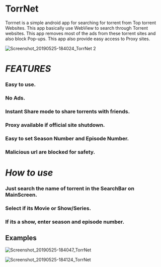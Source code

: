 # TorrNet
Torrnet is a simple android app for searching for torrent from Top torrent Websites. This app basically use WebView to search through
Torrent websites. This app removes most of the ads from these torrent sites and also block Pop-ups. This app also provide easy access 
to Proxy sites.


![Screenshot_20190525-184024_TorrNet 2](https://user-images.githubusercontent.com/50118758/58369910-c2916680-7eb5-11e9-8233-b86227649563.png)








# *FEATURES*

  ### Easy to use.
  ### No Ads.
  ### Instant Share mode to share torrents with friends.
  ### Proxy available if official site shutdown.
  ### Easy to set Season Number and Episode Number.
  ### Malicious url are blocked for safety.
  
  
  
  
  
  
# *How to use* 

  ### Just search the name of torrent in the SearchBar on MainScreen.
  ### Select if its Movie or Show/Series.
  ### If its a show, enter season and episode number.
  
## Examples

![Screenshot_20190525-184047_TorrNet](https://user-images.githubusercontent.com/50118758/58370206-94f9ec80-7eb8-11e9-9ed3-1818f7accaa5.png)

![Screenshot_20190525-184124_TorrNet](https://user-images.githubusercontent.com/50118758/58370207-a2af7200-7eb8-11e9-8fb9-a56695fa7547.png)


